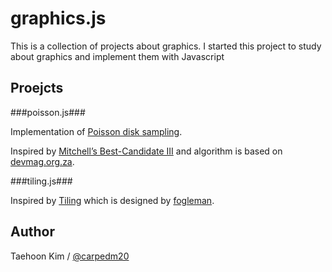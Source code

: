 graphics.js
===========

This is a collection of projects about graphics. I started this project to study about graphics and implement them with Javascript


Proejcts
--------

###poisson.js###

Implementation of [Poisson disk sampling](http://en.wikipedia.org/wiki/Supersampling#Poisson_disc).

Inspired by [Mitchell’s Best-Candidate III](http://bl.ocks.org/mbostock/981b42034400e48ac637) and algorithm is based on [devmag.org.za](http://devmag.org.za/2009/05/03/poisson-disk-sampling/).


###tiling.js###

Inspired by [Tiling](https://github.com/fogleman/Tiling) which is designed by [fogleman](https://github.com/fogleman).

Author
------

Taehoon Kim / [@carpedm20](http://carpedm20.github.io/about)

